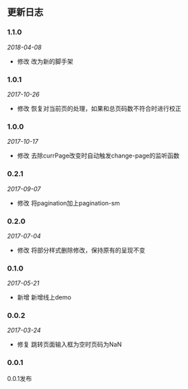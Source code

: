 ## 更新日志

### 1.1.0

*2018-04-08*

- 修改 改为新的脚手架

### 1.0.1

*2017-10-26*

- 修改 恢复对当前页的处理，如果和总页码数不符合时进行校正

### 1.0.0

*2017-10-17*

- 修改 去除currPage改变时自动触发change-page的监听函数

### 0.2.1

*2017-09-07*

- 修改 将pagination加上pagination-sm

### 0.2.0

*2017-07-04*

- 修改 将部分样式删除修改，保持原有的呈现不变

### 0.1.0

*2017-05-21*

- 新增 新增线上demo

### 0.0.2

*2017-03-24*

- 修复 跳转页面输入框为空时页码为NaN

### 0.0.1

0.0.1发布